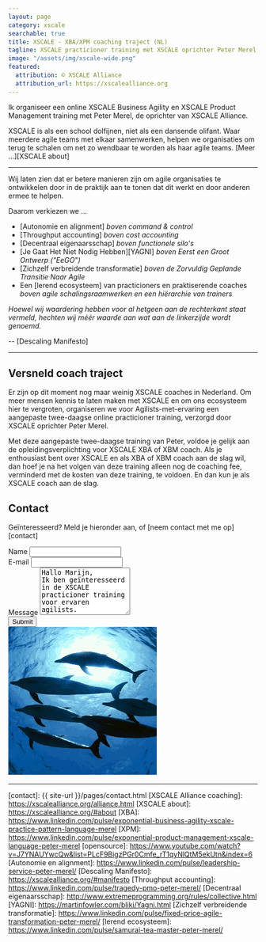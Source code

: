 ```yaml
---
layout: page
category: xscale
searchable: true 
title: XSCALE - XBA/XPM coaching traject (NL)
tagline: XSCALE practicioner training met XSCALE oprichter Peter Merel
image: "/assets/img/xscale-wide.png"
featured:
  attribution: © XSCALE Alliance
  attribution_url: https://xscalealliance.org
---
```


Ik organiseer een online 
XSCALE Business Agility en 
XSCALE Product Management 
training met Peter Merel, de oprichter van XSCALE Alliance.

XSCALE is als een school dolfijnen, niet als een dansende olifant.
Waar meerdere agile teams met elkaar samenwerken,
helpen we organisaties om terug te schalen 
om net zo wendbaar te worden als haar agile teams.
[Meer ...][XSCALE about]

---

 Wij laten zien dat er betere manieren zijn 
 om agile organisaties te ontwikkelen 
 door in de praktijk aan te tonen dat dit werkt 
 en door anderen ermee te helpen. 

 Daarom verkiezen we ...
 
  * [Autonomie en alignment] <i>boven command & control</i>
  * [Throughput accounting] <i>boven cost accounting</i>
  * [Decentraal eigenaarsschap] <i>boven functionele silo's</i>
  * [Je Gaat Het Niet Nodig Hebben][YAGNI] <i>boven Eerst een Groot Ontwerp ("EeGO")</i>
  * [Zichzelf verbreidende transformatie] <i>boven de Zorvuldig Geplande Transitie Naar Agile</i>
  * Een [lerend ecosysteem] van practicioners en praktiserende coaches <i>boven agile schalingsraamwerken en een hiërarchie van trainers</i>
 
 <i>Hoewel wij waardering hebben voor al hetgeen aan de rechterkant staat vermeld,
 hechten wij méér waarde aan wat aan de linkerzijde wordt genoemd. </i>

 -- [Descaling Manifesto]

---

## Versneld coach traject

Er zijn op dit moment nog maar weinig XSCALE coaches in Nederland.
Om meer mensen kennis te laten maken met XSCALE 
en om ons ecosysteem hier te vergroten, 
organiseren we voor Agilists-met-ervaring 
een aangepaste twee-daagse online practicioner training,
verzorgd door XSCALE oprichter Peter Merel.

Met deze aangepaste twee-daagse training van Peter,
voldoe je gelijk aan de opleidingsverplichting voor XSCALE XBA of XBM coach. 
Als je enthousiast bent over XSCALE en als XBA of XBM coach aan de slag wil, 
dan hoef je na het volgen van deze training 
alleen nog de coaching fee, verminderd met de kosten van deze training, te voldoen.
En dan kun je als XSCALE coach aan de slag.


## Contact

Geïnteresseerd? Meld je hieronder aan, of [neem contact met me op][contact]

<div class="row">
  <div class="col-md-7">
    <form method="POST" action="https://formspree.io/info@serraict.com">
      <input name="slug" type="hidden" value="{{ page.slug }}">
      <input name="_next" type="hidden" value="{{ site.url }}{{ page.url }}">
      <div class="form-group">
        <label for="name">Name</label>
        <input name="name" type="text"  class="form-control" required>
      </div>
      <div class="form-group">
        <label for="email">E-mail</label>
        <input name="email" type="email"  class="form-control" required>
      </div>
      <div class="form-group">
        <label for="message">Message</label>
        <textarea name="message"  
                  class="form-control" 
                  id="message"
                  rows="6"
                  required>
Hallo Marijn,
Ik ben geïnteresseerd in de XSCALE practicioner training voor ervaren agilists.
...
                  </textarea>
      </div>
      <div class="form-group">
      </div>
      <button type="submit" class="btn btn-primary">Submit</button>
    </form>
  </div>
  <div class="col-md-5">
  	<img class="center-block img-circle" 
                src="/assets/img/xscale.png" 
                alt="XSCALE is like a pod of dolphins, not a dancing elephant"
                width="300" height="300">
  </div>

</div>

---

  [contact]: {{ site-url }}/pages/contact.html
  [XSCALE Alliance coaching]: https://xscalealliance.org/alliance.html
  [XSCALE about]: https://xscalealliance.org/#about
  [XBA]: https://www.linkedin.com/pulse/exponential-business-agility-xscale-practice-pattern-language-merel
  [XPM]: https://www.linkedin.com/pulse/exponential-product-management-xscale-language-peter-merel
  [opensource]: https://www.youtube.com/watch?v=J7YNAUYwcQw&list=PLcF9BigzPGr0Cmfe_rT1qyNlQtM5ekUtn&index=6
  [Autonomie en alignment]: https://www.linkedin.com/pulse/leadership-service-peter-merel/
  [Descaling Manifesto]: https://xscalealliance.org/#manifesto
  [Throughput accounting]: https://www.linkedin.com/pulse/tragedy-pmo-peter-merel/
  [Decentraal eigenaarsschap]: http://www.extremeprogramming.org/rules/collective.html
  [YAGNI]: https://martinfowler.com/bliki/Yagni.html
  [Zichzelf verbreidende transformatie]: https://www.linkedin.com/pulse/fixed-price-agile-transformation-peter-merel/
  [lerend ecosysteem]: https://www.linkedin.com/pulse/samurai-tea-master-peter-merel/
